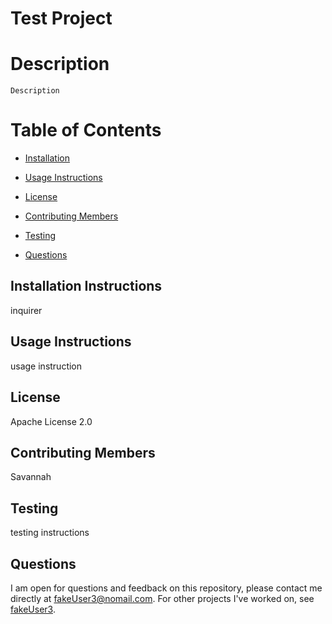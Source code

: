# Test Project
  
  # Description

    Description 

  # Table of Contents

  * [Installation](#Installation-Instructions)

  * [Usage Instructions](#Usage-Instructions)

  * [License](#License)

  * [Contributing Members](#Contributing-Members)

  * [Testing](#Testing) 
    
  * [Questions](#Questions)

  ## Installation Instructions 
  inquirer

  ## Usage Instructions
  usage instruction

  ## License
  Apache License 2.0

  ## Contributing Members
  Savannah

  ## Testing 
   testing instructions

  ## Questions

  I am open for questions and feedback on this repository, please contact me directly at fakeUser3@nomail.com. 
  For other projects I've worked on, see [fakeUser3](https://github.com/fakeUser3/).
